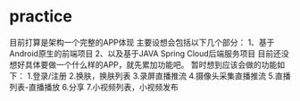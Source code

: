 # practice
目前打算是架构一个完整的APP体现
主要设想会包括以下几个部分：
    1、基于Android原生的前端项目
    2、以及基于JAVA Spring Cloud后端服务项目
目前还没想好具体要做一个什么样的APP，就先累加功能吧。
暂时想到应该会做的功能如下：
1.登录/注册
2.换肤，换肤列表
3.录屏直播推流
4.摄像头采集直播推流
5.直播列表-直播播放
6.分享
7.小视频列表，小视频发布
